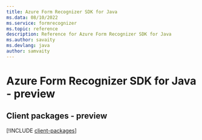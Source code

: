 ```yaml
---
title: Azure Form Recognizer SDK for Java
ms.data: 08/10/2022
ms.service: formrecognizer
ms.topic: reference
description: Reference for Azure Form Recognizer SDK for Java
ms.author: savaity
ms.devlang: java
author: samvaity
---
```

# Azure Form Recognizer SDK for Java - preview

## Client packages - preview
[!INCLUDE [client-packages](form-recognizer-client-index.md)]